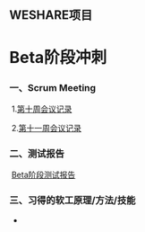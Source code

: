 ## WESHARE项目

# Beta阶段冲刺

### 一、Scrum Meeting

​	1.[第十周会议记录](./week10.html)

​	2.[第十一周会议记录](./week11.html)

### 二、测试报告

​	[Beta阶段测试报告](./betaTesting.html)

### 三、习得的软工原理/方法/技能

- 
